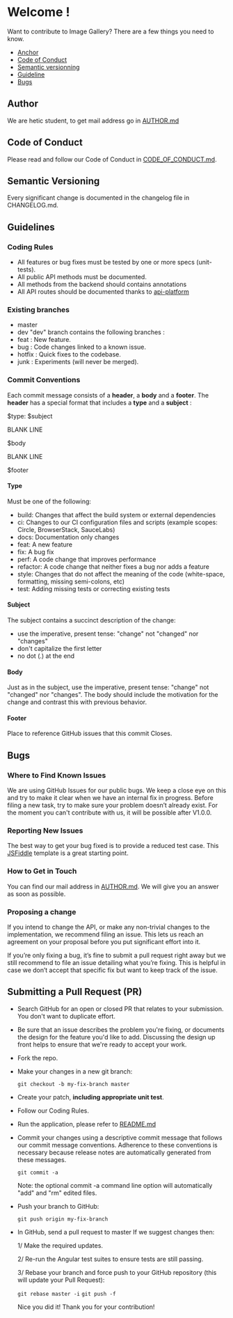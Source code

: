 # Welcome !
Want to contribute to Image Gallery? There are a few things you need to know.

- [Anchor](#anchor)
- [Code of Conduct](#conduct)
- [Semantic versionning](versionning)
- [Guideline](guideline)
- [Bugs](#bugs)

## Author
We are hetic student, to get mail address go in [AUTHOR.md](https://github.com/HETIC-MT-P2021/aio-group6-proj01/blob/readme-changes/AUTHOR.md)

## Code of Conduct
Please read and follow our Code of Conduct in [CODE_OF_CONDUCT.md](https://github.com/HETIC-MT-P2021/aio-group6-proj01/blob/readme-changes/CODE_OF_CONDUCT.md).

## Semantic Versioning
Every significant change is documented in the changelog file in CHANGELOG.md.

## Guidelines

### Coding Rules
- All features or bug fixes must be tested by one or more specs (unit-tests).
- All public API methods must be documented.
- All methods from the backend should contains annotations
- All API routes should be documented thanks to [api-platform](https://api-platform.com/)

### Existing branches
- master
- dev
"dev" branch contains the following branches :
- feat      : New feature.
- bug       : Code changes linked to a known issue.
- hotfix    : Quick fixes to the codebase.
- junk      : Experiments (will never be merged).

### Commit Conventions
Each commit message consists of a **header**, a **body** and a **footer**. The **header** has a special format that includes a **type** and a **subject** :

$type: $subject

BLANK LINE

$body

BLANK LINE

$footer

#### Type
Must be one of the following:

- build: Changes that affect the build system or external dependencies
- ci: Changes to our CI configuration files and scripts (example scopes: Circle, BrowserStack, SauceLabs)
- docs: Documentation only changes
- feat: A new feature
- fix: A bug fix
- perf: A code change that improves performance
- refactor: A code change that neither fixes a bug nor adds a feature
- style: Changes that do not affect the meaning of the code (white-space, formatting, missing semi-colons, etc)
- test: Adding missing tests or correcting existing tests

#### Subject
The subject contains a succinct description of the change:

- use the imperative, present tense: "change" not "changed" nor "changes"
- don't capitalize the first letter
- no dot (.) at the end

#### Body
Just as in the subject, use the imperative, present tense: "change" not "changed" nor "changes". The body should include the motivation for the change and contrast this with previous behavior.

#### Footer
Place to reference GitHub issues that this commit Closes.

## Bugs
### Where to Find Known Issues
We are using GitHub Issues for our public bugs. We keep a close eye on this and try to make it clear when we have an internal fix in progress. Before filing a new task, try to make sure your problem doesn’t already exist. For the moment you can't contribute with us, it will be possible after V1.0.0.

### Reporting New Issues
The best way to get your bug fixed is to provide a reduced test case. This [JSFiddle](https://jsfiddle.net/) template is a great starting point.

### How to Get in Touch
You can find our mail address in [AUTHOR.md](https://github.com/HETIC-MT-P2021/aio-group6-proj01/blob/master/AUTHOR.md). We will give you an answer as soon as possible.

### Proposing a change
If you intend to change the API, or make any non-trivial changes to the implementation, we recommend filing an issue. This lets us reach an agreement on your proposal before you put significant effort into it.

If you’re only fixing a bug, it’s fine to submit a pull request right away but we still recommend to file an issue detailing what you’re fixing. This is helpful in case we don’t accept that specific fix but want to keep track of the issue.

## Submitting a Pull Request (PR)
- Search GitHub for an open or closed PR that relates to your submission. You don't want to duplicate effort.

- Be sure that an issue describes the problem you're fixing, or documents the design for the feature you'd like to add. Discussing the design up front helps to ensure that we're ready to accept your work.

- Fork the repo.

- Make your changes in a new git branch:

    ```git checkout -b my-fix-branch master```

- Create your patch, **including appropriate unit test**.

- Follow our Coding Rules.

- Run the application, please refer to [README.md](https://github.com/HETIC-MT-P2021/aio-group6-proj01/blob/master/README.md)

- Commit your changes using a descriptive commit message that follows our commit message conventions. Adherence to these conventions is necessary because release notes are automatically generated from these messages.

    ```git commit -a```

    Note: the optional commit -a command line option will automatically "add" and "rm" edited files.

- Push your branch to GitHub:

    ```git push origin my-fix-branch```

- In GitHub, send a pull request to master
    If we suggest changes then:
    
    1/ Make the required updates.

    2/ Re-run the Angular test suites to ensure tests are still passing.

    3/ Rebase your branch and force push to your GitHub repository (this will update your Pull Request):

    ```git rebase master -i```
    ```git push -f```

    Nice you did it! Thank you for your contribution!